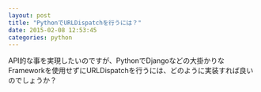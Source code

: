 ```yaml
---
layout: post
title: "PythonでURLDispatchを行うには？"
date: 2015-02-08 12:53:45
categories: python
---
```

<p>API的な事を実現したいのですが、PythonでDjangoなどの大掛かりなFrameworkを使用せずにURLDispatchを行うには、どのように実装すれば良いのでしょうか？</p>
